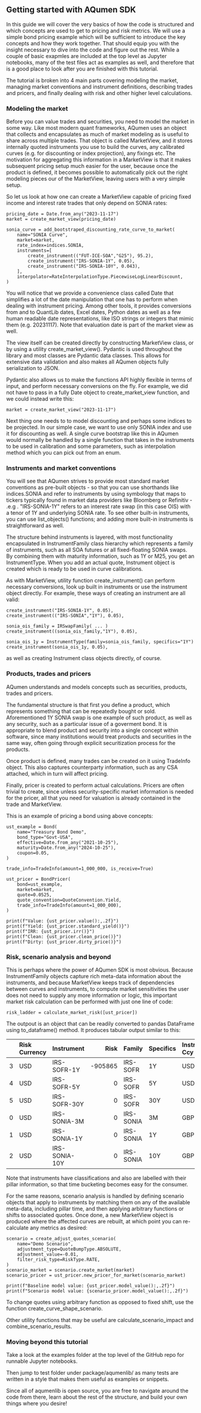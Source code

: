 ## Getting started with AQumen SDK

In this guide we will cover the very basics of how the code
is structured and which concepts are used to get to pricing
and risk metrics.
We will use a simple bond pricing example which will be sufficient
to introduce the key concepts and how they work together. That should
equip you with the insight necessary to dive into the code and figure
out the rest. While a couple of basic exapmles are included at the 
top level as Jupyter notebooks, many of the test files act as examples
as well, and therefore that is a good place to look after you are 
finished with this tutorial.

The tutorial is broken into 4 main parts covering modeling the market,
managing market conventions and instrument definitions,
describing trades and pricers, and finally dealing with risk and other
higher level calculations.

### Modeling the market

Before you can value trades and securities, you need to model
the market in some way. Like most modern quant frameworks,
AQumen uses an object that collects and encapsulates as much of
market modeling as is useful to share across multiple trades.
That object is called MarketView, and it stores internally quoted
instruments you use to build the curves, any calibrated curves
(e.g. for discounting or index projection), any fixings etc.
The motivation for aggregating this information in a MarketView
is that it makes subsequent pricing setup much easier for the user,
because once the product is defined, it becomes possible to automatically
pick out the right modeling pieces our of the MarketView, leaving
users with a very simple setup.

So let us look at how one can create a MarketView capable of
pricing fixed income and interest rate trades that only depend
on SONIA rates:

```
pricing_date = Date.from_any("2023-11-17")
market = create_market_view(pricing_date)

sonia_curve = add_bootstraped_discounting_rate_curve_to_market(
    name="SONIA Curve",
    market=market,
    rate_index=indices.SONIA,
    instruments=[
        create_instrument(("FUT-ICE-SOA","G25"), 95.2),
        create_instrument("IRS-SONIA-1Y", 0.05),
        create_instrument("IRS-SONIA-10Y", 0.043),
    ],
    interpolator=RateInterpolationType.PiecewiseLogLinearDiscount,
)
```

You will notice that we provide a convenience class called Date that
simplifies a lot of the date manipulation that one has to perform when
dealing with instrument pricing. Among other tools, it provides conversions
from and to QuantLib dates, Excel dates, Python dates as well as a few human
readable date representations, like ISO strings or integers that
mimic them (e.g. 20231117).
Note that evaluation date is part of the market view as well.

The view itself can be created directly by constructing MarketView class,
or by using a utility create_market_view(). Pydantic is used throughout
the library and most classes are Pydantic data classes. This allows for extensive
data validation and also makes all AQumen objects fully serialization to JSON.

Pydantic also allows us to make  the functions API highly flexible in terms of
input, and perform necessary conversions on the fly. For example, we did not
have to pass in a fully Date object to create_market_view function, and we could
instead write this:


```
market = create_market_view("2023-11-17")
```

Next thing one needs to to model discounting and perhaps some indices
to be projected. In our simple case, we want to use only SONIA index
and use it for discounting as well. A single curve bootstrap like this
in AQumen would normally be handled by a single function
that takes in the instruments to be used in calibration and some
parameters, such as interpolation method which you can pick out
from an enum.

### Instruments and market conventions

You will see that AQumen strives to provide most standard market
conventions as pre-built objects - so that you can use shorthands
like indices.SONIA and refer to instruments by using symbology
that maps to tickers typically found in market data providers like
Bloomberg or Refinitiv - .e.g . "IRS-SONIA-1Y" refers to an interest
rate swap (in this case OIS) with a tenor of 1Y and underlying 
SONIA rate. To see other built-in instruments, you can use
list_objects() functions; and adding more built-in instruments
is straightforward as well.

The structure behind instruments is layered, with most functionality
encapsulated in InstrumentFamily class hierarchy which
represents a family of instruments, such as all SOA futures or
all fixed-floating SONIA swaps. By combining them with maturity
information, such as 1Y or M25, you get an InstrumentType.
When you add an actual quote, Instrument object is created which
is ready to be used in curve calibrations.

As with MarketView, utility function create_instrument()
can perform necessary conversions, look up built in instruments
or use the instrument object directly. For example, these 
ways of creating an instrument are all valid:

```
create_instrument("IRS-SONIA-1Y", 0.05),
create_instrument(("IRS-SONIA","1Y"), 0.05),

sonia_ois_family = IRSwapFamily( ... )
create_instrument((sonia_ois_family,"1Y"), 0.05),

sonia_ois_1y = InstrumentType(family=sonia_ois_family, specifics="1Y")
create_instrument(sonia_ois_1y, 0.05),
```

as well as creating Instrument class objects directly, of course.

### Products, trades and pricers

AQumen understands and models concepts such as securities, products,
trades and pricers. 

The fundamental structure is that first you define a product, which represents
something that can be repeatedly bought or sold. Aforementioned 1Y SONIA swap
is one example of such product, as well as any security, such as a particular issue
of a goverment bond. It is appropriate to blend product and security into
a single concept within software, since many institutions would treat products and securities
in the same way, often going through explicit securitization process for the products.

Once product is defined, many trades can be created on it using TradeInfo object.
This also captures counterparty information, such as any CSA attached, which in turn
will affect pricing.

Finally, pricer is created to perform actual calculations. 
Pricers are often trivial to create, since unless security-specific  market
information is needed for the pricer, all that you need for valuation is
already contained in the trade and MarketView. 

This is an example of pricing a bond using above concepts:

```
ust_example = Bond(
    name="Treasury Bond Demo",
    bond_type="Govt-USA",
    effective=Date.from_any("2021-10-25"),
    maturity=Date.from_any("2024-10-25"),
    coupon=0.05,
)

trade_info=TradeInfo(amount=1_000_000, is_receive=True) 

ust_pricer = BondPricer(
    bond=ust_example,
    market=market,
    quote=0.0525,
    quote_convention=QuoteConvention.Yield,
    trade_info=TradeInfo(amount=1_000_000),
)

print(f"Value: {ust_pricer.value():,.2f}")
print(f"Yield: {ust_pricer.standard_yield()}")
print(f"IRR: {ust_pricer.irr()}")
print(f"Clean: {ust_pricer.clean_price()}")
print(f"Dirty: {ust_pricer.dirty_price()}")

```

### Risk, scenario analysis and beyond

This is perhaps where the power of AQumen SDK is most obvious.
Because InstrumentFamily objects capture rich meta-data information
about the instruments, and because MarketView keeps track of dependencies
between curves and instruments, to compute market sensitivities
the user does not need to supply any more information or logic,
this important market risk calculation can be performed with just one
line of code:

```
risk_ladder = calculate_market_risk([ust_pricer])
```

The outpout is an object that can be readily converted to pandas DataFrame
using to_dataframe() method. It produces tabular output similar to this:

|    | Risk Currency   | Instrument    |    Risk | Family    | Specifics   | Instr Ccy   |   Quote | Asset Class   | Risk Class   |      Time |
|---:|:----------------|:--------------|--------:|:----------|:------------|:------------|--------:|:--------------|:-------------|----------:|
|  3 | USD             | IRS-SOFR-1Y   | -905865 | IRS-SOFR  | 1Y          | USD         |   0.045 | RATE          | RATE         |  1.0137   |
|  4 | USD             | IRS-SOFR-5Y   |       0 | IRS-SOFR  | 5Y          | USD         |   0.052 | RATE          | RATE         |  5.01644  |
|  5 | USD             | IRS-SOFR-30Y  |       0 | IRS-SOFR  | 30Y         | USD         |   0.057 | RATE          | RATE         | 30.0329   |
|  0 | USD             | IRS-SONIA-3M  |       0 | IRS-SONIA | 3M          | GBP         |   0.052 | RATE          | RATE         |  0.260274 |
|  1 | USD             | IRS-SONIA-1Y  |       0 | IRS-SONIA | 1Y          | GBP         |   0.05  | RATE          | RATE         |  1.01096  |
|  2 | USD             | IRS-SONIA-10Y |       0 | IRS-SONIA | 10Y         | GBP         |   0.043 | RATE          | RATE         | 10.0192   |


Note that instruments have classifications and also are labelled with their
pillar information, so that time bucketing becomes easy for the consumer.

For the same reasons, scenario analysis is handled by defining scenario
objects that apply to instruments by matching them on any of the available meta-data,
including pillar time, and then applying arbitrary functions or shifts
to associated quotes. Once done, a new MarketView object is produced where
the affected curves are rebuilt, at which point you can re-calculate any metrics
as desired:

```
scenario = create_adjust_quotes_scenario(
    name="Demo Scenario",
    adjustment_type=QuoteBumpType.ABSOLUTE,
    adjustment_value=-0.01,
    filter_risk_type=RiskType.RATE,
)
scenario_market = scenario.create_market(market)
scenario_pricer = ust_pricer.new_pricer_for_market(scenario_market)

print(f"Baseline model value: {ust_pricer.model_value():,.2f}")
print(f"Scenario model value: {scenario_pricer.model_value():,.2f}")
```

To change quotes using arbitrary function as opposed to fixed shift,
use the function create_curve_shape_scenario.

Other utility functions that may be useful are 
calculate_scenario_impact and combine_scenario_results. 


### Moving beyond this tutorial

Take a look at the examples folder at the top level of the GitHub repo
for runnable Jupyter notebooks.

Then jump to test folder under package/aqumenlib/ as many tests are written
in a style that makes them useful as examples or snippets.

Since all of aqumenlib is open source, you are free to navigate around
the code from there, learn about the rest of the structure,
and build your own things where you desire!

